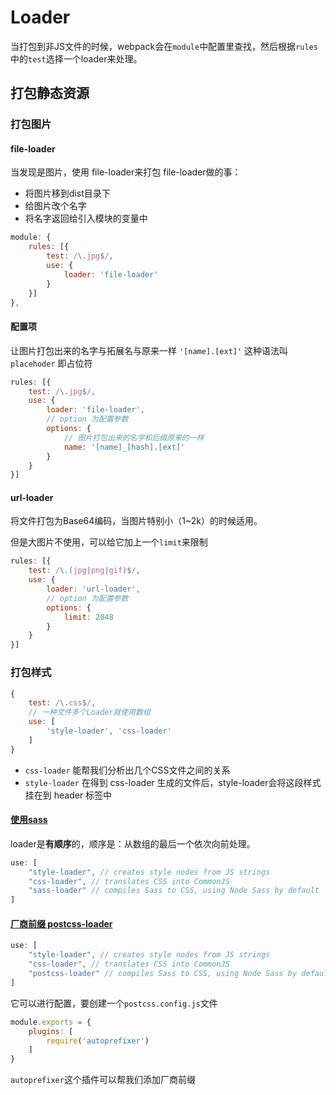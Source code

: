 # Loader

当打包到非JS文件的时候，webpack会在`module`中配置里查找，然后根据`rules`中的`test`选择一个loader来处理。

## 打包静态资源

### 打包图片

#### file-loader
当发现是图片，使用 file-loader来打包
file-loader做的事：
 - 将图片移到dist目录下
 - 给图片改个名字
 - 将名字返回给引入模块的变量中

```js
module: {
    rules: [{
        test: /\.jpg$/,
        use: {
            loader: 'file-loader'
        }
    }]
},
```

#### 配置项
让图片打包出来的名字与拓展名与原来一样
`'[name].[ext]'` 这种语法叫 `placehoder` 即占位符
```js
rules: [{
    test: /\.jpg$/,
    use: {
        loader: 'file-loader',
        // option 为配置参数
        options: {
            // 图片打包出来的名字和后缀原来的一样
            name: '[name]_[hash].[ext]'
        }
    }
}]
```

#### url-loader
将文件打包为Base64编码，当图片特别小（1~2k）的时候适用。

但是大图片不使用，可以给它加上一个`limit`来限制
```js
rules: [{
    test: /\.(jpg|png|gif)$/,
    use: {
        loader: 'url-loader',
        // option 为配置参数
        options: {
            limit: 2048
        }
    }
}]
```

### 打包样式

```js
{
    test: /\.css$/,
    // 一种文件多个Loader就使用数组
    use: [
        'style-loader', 'css-loader'
    ]
}
```
 - `css-loader` 能帮我们分析出几个CSS文件之间的关系
 - `style-loader` 在得到 css-loader 生成的文件后，style-loader会将这段样式挂在到 header 标签中

#### [使用sass](https://webpack.js.org/loaders/sass-loader/)
loader是**有顺序**的，顺序是：从数组的最后一个依次向前处理。
```js
use: [
    "style-loader", // creates style nodes from JS strings
    "css-loader", // translates CSS into CommonJS
    "sass-loader" // compiles Sass to CSS, using Node Sass by default
]
```

#### [厂商前缀 postcss-loader](https://webpack.js.org/loaders/postcss-loader/)

```js
use: [
    "style-loader", // creates style nodes from JS strings
    "css-loader", // translates CSS into CommonJS
    "postcss-loader" // compiles Sass to CSS, using Node Sass by default
]
```

它可以进行配置，要创建一个`postcss.config.js`文件 
```js
module.exports = {
    plugins: [
        require('autoprefixer')
    ]
}
```

`autoprefixer`这个插件可以帮我们添加厂商前缀